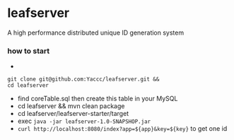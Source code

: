 # leafserver
A high performance distributed unique ID generation system


### how to start

- 
```
git clone git@github.com:Yaccc/leafserver.git &&
cd leafserver
```
- find coreTable.sql then create this table in your MySQL
- cd leafserver && mvn clean package
- cd leafserver/leafserver-starter/target 
- exec `java -jar leafserver-1.0-SNAPSHOP.jar`
- `curl http://localhost:8080/index?app=${app}&key=${key}` to get one id






   


  
  
